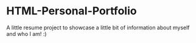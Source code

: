 # HTML-Personal-Portfolio
A little resume project to showcase a little bit of information about myself and who I am! :)
